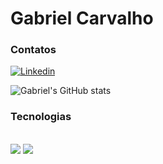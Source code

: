 # Gabriel Carvalho
### Contatos
[![Linkedin](https://img.shields.io/badge/LinkedIn-0077B5?style=for-the-badge&logo=linkedin&logoColor=white)](https://www.linkedin.com/in/gabriel-carvalho-439b9b295/)

![Gabriel's GitHub stats](https://github-readme-stats.vercel.app/api?username=CarvGabriel&show_icons=true&theme=merko)


### Tecnologias
<div style="display: inline_block"><br/>
<img align="center alt="Python" src="https://img.shields.io/badge/Python-3776AB?style=for-the-badge&logo=python&logoColor=white">
<img align="center alt="C#" src="https://img.shields.io/badge/C%23-239120?style=for-the-badge&logo=c-sharp&logoColor=white">
</div>
